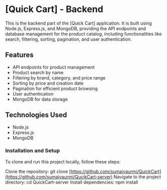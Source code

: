 # [Quick Cart] - Backend

This is the backend part of the [Quick Cart] application. It is built using Node.js, Express.js, and MongoDB, providing the API endpoints and database management for the product catalog, including functionalities like search, filtering, sorting, pagination, and user authentication.



## Features
- API endpoints for product management
- Product search by name
- Filtering by brand, category, and price range
- Sorting by price and creation date
- Pagination for efficient product browsing
- User authentication
- MongoDB for data storage

## Technologies Used
- Node.js
- Express.js
- MongoDB



### Installation and Setup


To clone and run this project locally, follow these steps:

Clone the repository: git clone [https://github.com/sumaiyaurmi/QuickCart](https://github.com/sumaiyaurmi/QucikCart-server)
Navigate to the project directory: cd QuickCart-server
Install dependencies: npm install
